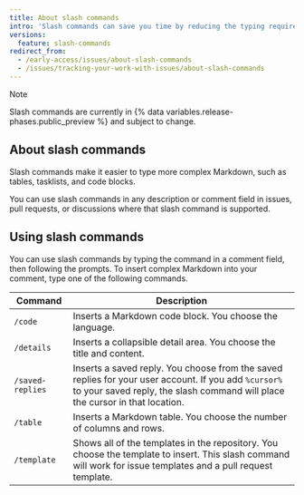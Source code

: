 ```yaml
---
title: About slash commands
intro: 'Slash commands can save you time by reducing the typing required to create complex Markdown.'
versions:
  feature: slash-commands
redirect_from:
  - /early-access/issues/about-slash-commands
  - /issues/tracking-your-work-with-issues/about-slash-commands
---
```


> [!NOTE]
> Slash commands are currently in {% data variables.release-phases.public_preview %} and subject to change.

## About slash commands

Slash commands make it easier to type more complex Markdown, such as tables, tasklists, and code blocks.

You can use slash commands in any description or comment field in issues, pull requests, or discussions where that slash command is supported.

## Using slash commands

You can use slash commands by typing the command in a comment field, then following the prompts. To insert complex Markdown into your comment, type one of the following commands.

| Command | Description |
| ------- | ----------- |
| `/code` | Inserts a Markdown code block. You choose the language.
| `/details` | Inserts a collapsible detail area. You choose the title and content.
| `/saved-replies` | Inserts a saved reply. You choose from the saved replies for your user account. If you add `%cursor%` to your saved reply, the slash command will place the cursor in that location.
| `/table` | Inserts a Markdown table. You choose the number of columns and rows.
| `/template` | Shows all of the templates in the repository. You choose the template to insert. This slash command will work for issue templates and a pull request template.
